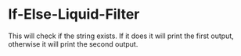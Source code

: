 # If-Else-Liquid-Filter
This will check if the string exists. If it does it will print the first output, otherwise it will print the second output.
